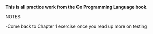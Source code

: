 <b>This is all practice work from the Go Programming Language book.</b>

NOTES:

 -Come back to Chapter 1 exercise once you read up more on testing

